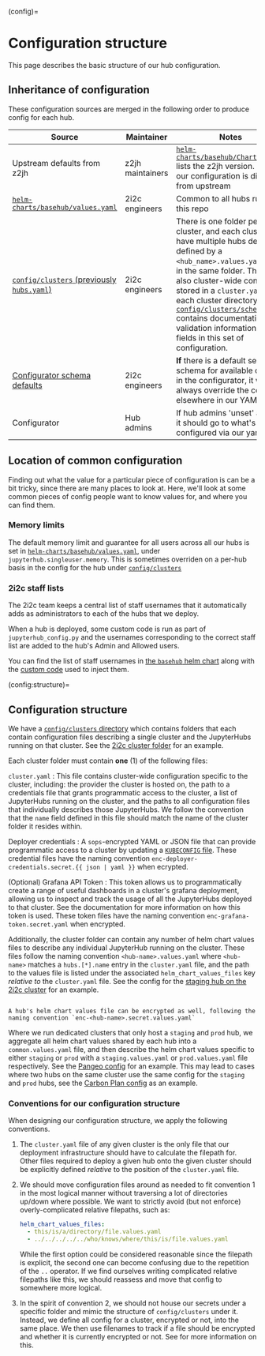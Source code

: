 (config)=
# Configuration structure

This page describes the basic structure of our hub configuration.

## Inheritance of configuration

These configuration sources are merged in the following order to produce config
for each hub.

| Source | Maintainer | Notes |
| - | - | - |
| Upstream defaults from z2jh | z2jh maintainers | [`helm-charts/basehub/Chart.yaml`](https://github.com/2i2c-org/infrastructure/tree/HEAD/helm-charts/basehub/Chart.yaml) lists the z2jh version. Most of our configuration is directly from upstream |
| [`helm-charts/basehub/values.yaml`](https://github.com/2i2c-org/infrastructure/tree/HEAD/helm-charts/basehub/values.yaml) | 2i2c engineers | Common to all hubs run from this repo |
| [`config/clusters` (previously `hubs.yaml`)](https://github.com/2i2c-org/infrastructure/tree/HEAD/config/clusters) | 2i2c engineers | There is one folder per cluster, and each cluster can have multiple hubs deployed defined by a `<hub_name>.values.yaml` file in the same folder. There is also cluster-wide config stored in a `cluster.yaml` in each cluster directory. [`config/clusters/schema.yaml`](https://github.com/2i2c-org/infrastructure/blob/HEAD/deployer/cluster.schema.yaml) contains documentation and validation information for fields in this set of configuration. |
| [Configurator schema defaults](https://github.com/2i2c-org/infrastructure/tree/HEAD/helm-charts/basehub/values.yaml#L143) | 2i2c engineers | **If** there is a default set in the schema for available options in the configurator, it will always override the config elsewhere in our YAML files |
| Configurator | Hub admins | If hub admins 'unset' a value, it should go to what's configured via our yaml files|

## Location of common configuration

Finding out what the value for a particular piece of configuration is can be
a bit tricky, since there are many places to look at. Here, we'll look at some common
pieces of config people want to know values for, and where you can find them.

### Memory limits

The default memory limit and guarantee for all users across all our hubs is set
in [`helm-charts/basehub/values.yaml`](https://github.com/2i2c-org/infrastructure/tree/HEAD/helm-charts/basehub/values.yaml#L104),
under `jupyterhub.singleuser.memory`. This is sometimes overriden on a per-hub
basis in the config for the hub under [`config/clusters`](https://github.com/2i2c-org/infrastructure/tree/HEAD/config/clusters)

### 2i2c staff lists

The 2i2c team keeps a central list of staff usernames that it automatically adds as administrators to each of the hubs that we deploy.

When a hub is deployed, some custom code is run as part of `jupyterhub_config.py` and the usernames corresponding to the correct staff list are added to the hub's Admin and Allowed users.

You can find the list of staff usernames in [the `basehub` helm chart](https://github.com/2i2c-org/infrastructure/tree/HEAD/helm-charts/basehub/values.yaml#L52) along with the [custom code](https://github.com/2i2c-org/infrastructure/tree/HEAD/helm-charts/basehub/values.yaml#L392) used to inject them.

(config:structure)=
## Configuration structure

We have a [`config/clusters` directory](https://github.com/2i2c-org/infrastructure/tree/HEAD/config/clusters) which contains folders that each contain configuration files describing a single cluster and the JupyterHubs running on that cluster.
See the [2i2c cluster folder](https://github.com/2i2c-org/infrastructure/tree/HEAD/config/clusters/2i2c) for an example.

Each cluster folder must contain **one** (1) of the following files:

`cluster.yaml`
: This file contains cluster-wide configuration specific to the cluster, including: the provider the cluster is hosted on, the path to a credentials file that grants programmatic access to the cluster, a list of JupyterHubs running on the cluster, and the paths to all configuration files that individually describes those JupyterHubs.
We follow the convention that the `name` field defined in this file should match the name of the cluster folder it resides within.

Deployer credentials
: A `sops`-encrypted YAML or JSON file that can provide programmatic access to a cluster by updating a [`KUBECONFIG` file](https://kubernetes.io/docs/concepts/configuration/organize-cluster-access-kubeconfig/).
These credential files have the naming convention `enc-deployer-credentials.secret.{{ json | yaml }}` when ecrypted.

(Optional) Grafana API Token
: This token allows us to programmatically create a range of useful dashboards in a cluster's grafana deployment, allowing us to inspect and track the usage of all the JupyterHubs deployed to that cluster.
See the [](grafana-dashboards) documentation for more information on how this token is used.
These token files have the naming convention `enc-grafana-token.secret.yaml` when encrypted.

Additionally, the cluster folder can contain any number of helm chart values files to describe any individual JupyterHub running on the cluster.
These files follow the naming convention `<hub-name>.values.yaml` where `<hub-name>` matches a `hubs.[*].name` entry in the `cluster.yaml` file, and the path to the values file is listed under the associated `helm_chart_values_files` key _relative to_ the `cluster.yaml` file.
See the config for the [staging hub on the 2i2c cluster](https://github.com/2i2c-org/infrastructure/blob/HEAD/config/clusters/2i2c/cluster.yaml#L19-L31) for an example.

```{admonition} Secret helm chart values files

A hub's helm chart values file can be encrypted as well, following the naming convention `enc-<hub-name>.secret.values.yaml`
```

Where we run dedicated clusters that only host a `staging` and `prod` hub, we aggregate all helm chart values shared by each hub into a `common.values.yaml` file, and then describe the helm chart values specific to either `staging` or `prod` with a `staging.values.yaml` or `prod.values.yaml` file respectively.
See the [Pangeo config](https://github.com/2i2c-org/infrastructure/blob/HEAD/config/clusters/pangeo-hubs/cluster.yaml) for an example.
This may lead to cases where two hubs on the same cluster use the same config for the `staging` and `prod` hubs, see the [Carbon Plan config](https://github.com/2i2c-org/infrastructure/blob/HEAD/config/clusters/carbonplan/cluster.yaml) as an example.

### Conventions for our configuration structure

When designing our configuration structure, we apply the following conventions.

1. The `cluster.yaml` file of any given cluster is the only file that our deployment infrastructure should have to calculate the filepath for.
   Other files required to deploy a given hub onto the given cluster should be explicitly defined _relative_ to the position of the `cluster.yaml` file.
2. We should move configuration files around as needed to fit convention 1 in the most logical manner without traversing a lot of directories up/down where possible.
   We want to strictly avoid (but not enforce) overly-complicated relative filepaths, such as:

   ```yaml
   helm_chart_values_files:
     - this/is/a/directory/file.values.yaml
     - ../../../../../who/knows/where/this/is/file.values.yaml
   ```

   While the first option could be considered reasonable since the filepath is explicit, the second one can become confusing due to the repetition of the `..` operator.
   If we find ourselves writing complicated relative filepaths like this, we should reassess and move that config to somewhere more logical.
3. In the spirit of convention 2, we should not house our secrets under a specific folder and mimic the structure of `config/clusters` under it.
   Instead, we define all config for a cluster, encrypted or not, into the same place.
   We then use filenames to track if a file should be encrypted and whether it is currently encrypted or not.
   See [](secrets:top) for more information on this.
